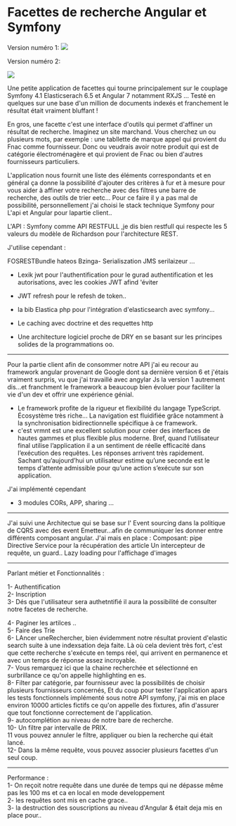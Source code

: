 <h1>Facettes de recherche Angular et Symfony</h1>
Version numéro 1:

<img src="https://i.imgur.com/NB1rgpm.png"/>

Version numéro 2:

<img src="https://i.imgur.com/a1D5zYp.png"/>


Une petite application de facettes qui tourne principalement sur le couplage Symfony 4.1 Elasticserach 6.5 et Angular 7 notamment RXJS ...
Testé en quelques sur une base d'un million de documents indexés et franchement le résultat était vraiment bluffant ! 

En gros, une facette c'est une interface d'outils qui permet d'affiner un résultat de recherche. Imaginez un site marchand. Vous cherchez un ou plusieurs mots, par exemple : une tabllette de marque appel qui provient du Fnac comme fournisseur. Donc ou veudrais avoir notre produit qui est de catégorie électroménagère et qui provient de Fnac ou bien d'autres fournisseurs particuliers.

L'application nous fournit une liste des éléments correspondants et en général ça donne la possibilité d'ajouter des critères à fur et à mesure pour vous aider à affiner votre recherche avec des filtres une barre de recherche, des outils de trier eetc...
Pour ce faire il y a pas mal de possibilité, personnellement j'ai choisi le stack technique Symfony pour L'api et Angular pour lapartie client..

L'API : 
Symfony comme API RESTFULL ,je dis bien restfull qui respecte les 5 valeurs du modèle de Richardson pour l'architecture REST.

J'utilise cependant :

FOSRESTBundle hateos Bzinga- Serialiszation JMS serilaizeur ...
- Lexik jwt pour l'authentification pour le gurad authentification et les autorisations, avec les cookies JWT afind 'éviter

- JWT refresh pour le refesh de token..

- la bib Elastica php pour l'intégration d'elasticsearch avec symfony...
- Le caching avec doctrine et des requettes http
- Une architecture logiciel proche de DRY en se basant sur les principes solides de la programmations oo.
-------------------
Pour la partie client afin de consommer notre API j'ai eu recour au framework angular provenant de Google  dont sa dernière version 6 et j'étais vraiment surpris, vu que j'ai travaillé avec angylar Js la version 1 autrement dis...et franchment le framework a beaucoup bien évoluer pour faciliter la vie d'un dev et offrir une expérience génial.


- Le framework profite de la rigueur et flexibilité du langage TypeScript. Écosystème très riche...
La navigation est fluidifiée grâce notamment à la synchronisation bidirectionnelle spécifique à ce framework.
- c'est vrmnt est une excellent solution pour créer des interfaces de hautes gammes et plus flexible plus moderne.
Bref, quand l’utilisateur final utilise l’application il a un sentiment de réelle efficacité dans l’exécution des requêtes. Les réponses arrivent très rapidement. Sachant qu’aujourd’hui un utilisateur estime qu’une seconde est le temps d’attente admissible pour qu’une action s’exécute sur son application.

J'ai implémenté cependant
- 3 modules CORs, APP, sharing ...
-----
J'ai suivi une Architectue qui se base sur l' Event sourcing dans la politique de CQRS avec des event Emetteur...afin de communiquer les donner entre différents composant angular.
J'ai mais en place :
Composant:
pipe
Directive
Service pour la récupération des article
Un intercepteur de requête, un guard..
Lazy loading pour l'affichage d'images

-----------------------------------------------------------
Parlant métier et Fonctionnalités : 

1- Authentification<br>
2- Inscription<br>
3- Dés que l'utilisateur sera authetntifié il aura la possibilité de consulter notre facetes de recherche.<br>

4- Paginer les artilces ..<br>
5- Faire des Trie<br>
6- LAncer uneRechercher, bien évidemment notre résultat provient d'elastic search suite à une indexsation deja faite. Là où cela devient très fort, c'est que cette recherche s'exécute en temps réel, qui arrivent en permanence et avec un temps de réponse assez incroyable.<br>
7- Vous remarquez ici que la chaine recherchée et sélectionné en surbrillance ce qu'on appelle highlighting en es.<br>
8- Filter par catégorie, par fournisseur avec la possibilités de choisir plusieurs fournisseurs concernés, 
Et du coup pour tester l'application apars les tests fonctionnels implémenté sous notre API symfony, j'ai mis en place environ 10000 articles fictifs ce qu'on appelle des fixtures, afin d'assurer que tout fonctionne correctement de l'application.<br>
9- autocomplétion au niveau de notre bare de recherche.<br>
10- Un filtre par intervalle de PRIX.<br>
11 vous pouvez annuler le filtre, appliquer ou bien la recherche qui était lancé.<br>
12- Dans la même requête, vous pouvez associer plusieurs facettes d'un seul coup.<br>

-----------------------

Performance :<br>
1- On reçoit notre requête dans une durée de temps qui ne dépasse même pas les 100 ms et ca en local en mode  developpement <br>
2- les requêtes sont mis en cache grace..<br>
3- la destruction des souscriptions au niveau d'Angular & était deja mis en place pour..<br>



